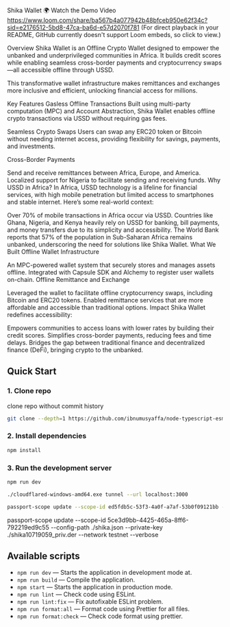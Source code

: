 Shika Wallet 🌍
Watch the Demo Video
https://www.loom.com/share/ba567b4a077942b48bfceb950e62f34c?sid=e2176512-5bd8-47ca-ba6d-e57d2070f781
(For direct playback in your README, GitHub currently doesn't support Loom embeds, so click to view.)



Overview
Shika Wallet is an Offline Crypto Wallet designed to empower the unbanked and underprivileged communities in Africa. It builds credit scores while enabling seamless cross-border payments and cryptocurrency swaps—all accessible offline through USSD.

This transformative wallet infrastructure makes remittances and exchanges more inclusive and efficient, unlocking financial access for millions.

Key Features
Gasless Offline Transactions
Built using multi-party computation (MPC) and Account Abstraction, Shika Wallet enables offline crypto transactions via USSD without requiring gas fees.

Seamless Crypto Swaps
Users can swap any ERC20 token or Bitcoin without needing internet access, providing flexibility for savings, payments, and investments.

Cross-Border Payments

Send and receive remittances between Africa, Europe, and America.
Localized support for Nigeria to facilitate sending and receiving funds.
Why USSD in Africa?
In Africa, USSD technology is a lifeline for financial services, with high mobile penetration but limited access to smartphones and stable internet. Here’s some real-world context:

Over 70% of mobile transactions in Africa occur via USSD.
Countries like Ghana, Nigeria, and Kenya heavily rely on USSD for banking, bill payments, and money transfers due to its simplicity and accessibility.
The World Bank reports that 57% of the population in Sub-Saharan Africa remains unbanked, underscoring the need for solutions like Shika Wallet.
What We Built
Offline Wallet Infrastructure

An MPC-powered wallet system that securely stores and manages assets offline.
Integrated with Capsule SDK and Alchemy to register user wallets on-chain.
Offline Remittance and Exchange

Leveraged the wallet to facilitate offline cryptocurrency swaps, including Bitcoin and ERC20 tokens.
Enabled remittance services that are more affordable and accessible than traditional options.
Impact
Shika Wallet redefines accessibility:

Empowers communities to access loans with lower rates by building their credit scores.
Simplifies cross-border payments, reducing fees and time delays.
Bridges the gap between traditional finance and decentralized finance (DeFi), bringing crypto to the unbanked.
## Quick Start

### 1. Clone repo

clone repo without commit history

```bash
git clone --depth=1 https://github.com/ibnumusyaffa/node-typescript-esm-starter my-project-name
```

### 2. Install dependencies

```bash
npm install
```

### 3. Run the development server

```bash
npm run dev
```

```bash
./cloudflared-windows-amd64.exe tunnel --url localhost:3000
```
``` bash
passport-scope update --scope-id ed5fdb5c-53f3-4a0f-a7af-53b0f09121bb --config-path ./<YOUR_CONFIG_FILE>.json --private-key ./<KEY_NAME>_priv.der --network testnet --verbose
```

passport-scope update --scope-id 5ce3d9bb-4425-465a-8ff6-792219ed9c55 --config-path ./shika.json --private-key ./shika10719059_priv.der --network testnet --verbose

## Available scripts

- `npm run dev` — Starts the application in development mode at.
- `npm run build` — Compile the application.
- `npm start` — Starts the application in production mode.
- `npm run lint` — Check code using ESLint.
- `npm run lint:fix` — Fix autofixable ESLint problem.
- `npm run format:all` — Format code using Prettier for all files.
- `npm run format:check` — Check code format using prettier.
